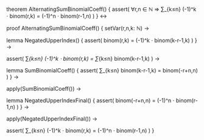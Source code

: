 theorem AlternatingSumBinomialCoeff() {
  assert(
    ∀r,n ∈ ℕ ⇒ ∑_{k≤n} (-1)^k ⋅ binom(r,k) = (-1)^n ⋅ binom(r-1,n)
  )
} ↔

proof AlternatingSumBinomialCoeff() {
  setVar(r,n,k: ℕ) →
  
  lemma NegatedUpperIndex() {
    assert(
      binom(r,k) = (-1)^k ⋅ binom(k-r-1,k)
    )
  } →
  
  assert(
    ∑_{k≤n} (-1)^k ⋅ binom(r,k) = ∑_{k≤n} binom(k-r-1,k)
  ) →
  
  lemma SumBinomialCoeff() {
    assert(
      ∑_{k≤n} binom(k-r-1,k) = binom(-r+n,n)
    )
  } →
  
  apply(SumBinomialCoeff()) →
  
  lemma NegatedUpperIndexFinal() {
    assert(
      binom(-r+n,n) = (-1)^n ⋅ binom(r-1,n)
    )
  } →
  
  apply(NegatedUpperIndexFinal()) →
  
  assert(
    ∑_{k≤n} (-1)^k ⋅ binom(r,k) = (-1)^n ⋅ binom(r-1,n)
  )
}